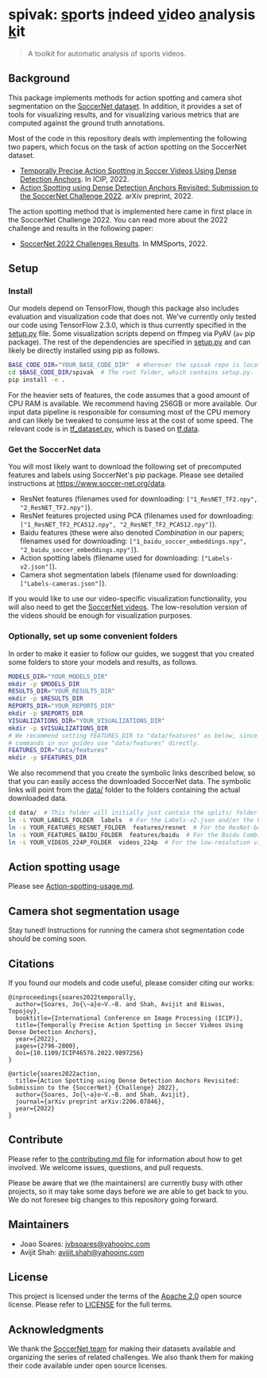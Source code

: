 # spivak: <ins>sp</ins>orts <ins>i</ins>ndeed <ins>v</ins>ideo <ins>a</ins>nalysis <ins>k</ins>it
> A toolkit for automatic analysis of sports videos.

## Background

This package implements methods for action spotting and camera
shot segmentation on the
[SoccerNet dataset](https://www.soccer-net.org/). In addition,
it provides a set of tools for visualizing results, and for
visualizing various metrics that are computed against the ground
truth annotations.

Most of the code in this repository deals with implementing the
following two papers, which focus on the task of action spotting
on the SoccerNet dataset.
- [Temporally Precise Action Spotting in Soccer Videos Using
Dense Detection Anchors](https://arxiv.org/abs/2205.10450).
In ICIP, 2022.
- [Action Spotting using Dense Detection Anchors Revisited:
Submission to the SoccerNet Challenge 2022](https://arxiv.org/abs/2206.07846).
arXiv preprint, 2022.

The action spotting method that is implemented here
came in first place in the SoccerNet Challenge 2022. You can
read more about the 2022 challenge and results in the following paper:
- [SoccerNet 2022 Challenges Results](https://arxiv.org/abs/2210.02365).
In MMSports, 2022.

## Setup

### Install

Our models depend on TensorFlow, though this package also includes
evaluation and visualization code that does not. We've currently
only tested our code using TensorFlow 2.3.0, which is thus currently
specified in the [setup.py](setup.py) file. Some visualization
scripts depend on ffmpeg via PyAV (`av` pip package). The rest of
the dependencies are specified in [setup.py](setup.py) and can
likely be directly installed using pip as follows.

```bash
BASE_CODE_DIR="YOUR_BASE_CODE_DIR"  # Wherever the spivak repo is located.
cd $BASE_CODE_DIR/spivak  # The root folder, which contains setup.py.
pip install -e .
```

For the heavier sets of features, the code assumes that a good
amount of CPU RAM is available. We recommend having 256GB or more
available. Our input data pipeline is responsible for consuming most
of the CPU memory and can likely be tweaked to consume less at the cost
of some speed. The relevant code is in
[tf_dataset.py](spivak/models/tf_dataset.py), which is based on
[tf.data](https://www.tensorflow.org/guide/data).

### Get the SoccerNet data

You will most likely want to download the following set of
precomputed features and labels using SoccerNet's pip package.
Please see detailed instructions at <https://www.soccer-net.org/data>.
- ResNet features
(filenames used for downloading: `["1_ResNET_TF2.npy", "2_ResNET_TF2.npy"]`).
- ResNet features projected using PCA
(filenames used for downloading: `["1_ResNET_TF2_PCA512.npy", "2_ResNET_TF2_PCA512.npy"]`).
- Baidu features
(these were also denoted _Combination_ in our papers; filenames
used for downloading:
`["1_baidu_soccer_embeddings.npy", "2_baidu_soccer_embeddings.npy"]`).
- Action spotting labels
(filename used for downloading: `["Labels-v2.json"]`).
- Camera shot segmentation labels
(filename used for downloading: `["Labels-cameras.json"]`).

If you would like to use our video-specific visualization functionality,
you will also need to get the
[SoccerNet videos](https://www.soccer-net.org/data#h.ov9k48lcih5g).
The low-resolution version of the videos should be enough for
visualization purposes.

### Optionally, set up some convenient folders

In order to make it easier to follow our guides, we suggest that you created some
folders to store your models and results, as follows.

```bash
MODELS_DIR="YOUR_MODELS_DIR"
mkdir -p $MODELS_DIR
RESULTS_DIR="YOUR_RESULTS_DIR"
mkdir -p $RESULTS_DIR
REPORTS_DIR="YOUR_REPORTS_DIR"
mkdir -p $REPORTS_DIR
VISUALIZATIONS_DIR="YOUR_VISUALIZATIONS_DIR"
mkdir -p $VISUALIZATIONS_DIR
# We recommend setting FEATURES_DIR to "data/features" as below, since many
# commands in our guides use "data/features" directly.
FEATURES_DIR="data/features"
mkdir -p $FEATURES_DIR
```

We also recommend that you create the symbolic links described below, so
that you can easily access the downloaded SoccerNet data. The symbolic links
will point from the [data/](data) folder to the folders containing the actual
downloaded data.

```bash
cd data/  # This folder will initially just contain the splits/ folder.
ln -s YOUR_LABELS_FOLDER  labels  # For the Labels-v2.json and/or the Labels-cameras.json files.
ln -s YOUR_FEATURES_RESNET_FOLDER  features/resnet  # For the ResNet-based features.
ln -s YOUR_FEATURES_BAIDU_FOLDER  features/baidu  # For the Baidu Combination features.
ln -s YOUR_VIDEOS_224P_FOLDER  videos_224p  # For the low-resolution videos.
```

## Action spotting usage

Please see [Action-spotting-usage.md](Action-spotting-usage.md).

## Camera shot segmentation usage

Stay tuned! Instructions for running the camera shot segmentation code should be coming soon.

## Citations

If you found our models and code useful, please consider citing our works:

```
@inproceedings{soares2022temporally,
  author={Soares, Jo{\~a}o~V.~B. and Shah, Avijit and Biswas, Topojoy},
  booktitle={International Conference on Image Processing (ICIP)},
  title={Temporally Precise Action Spotting in Soccer Videos Using Dense Detection Anchors},
  year={2022},
  pages={2796-2800},
  doi={10.1109/ICIP46576.2022.9897256}
}

@article{soares2022action,
  title={Action Spotting using Dense Detection Anchors Revisited: Submission to the {SoccerNet} {Challenge} 2022},
  author={Soares, Jo{\~a}o~V.~B. and Shah, Avijit},
  journal={arXiv preprint arXiv:2206.07846},
  year={2022}
}
```

## Contribute

Please refer to [the contributing.md file](Contributing.md) for information about how to
get involved. We welcome  issues, questions, and pull requests.

Please be aware that we (the maintainers) are currently busy with other projects, so it
may take some days before we are able to get back to you. We do not foresee big changes
to this repository going forward.

## Maintainers

- Joao Soares: jvbsoares@yahooinc.com
- Avijit Shah: avijit.shah@yahooinc.com

## License

This project is licensed under the terms of the
[Apache 2.0](http://www.apache.org/licenses/LICENSE-2.0.html)
open source license. Please refer to [LICENSE](LICENSE) for
the full terms.

## Acknowledgments

We thank the [SoccerNet team](https://www.soccer-net.org/team) for making their datasets
available and organizing the series of related challenges. We also thank them for
making their code available under open source licenses.
